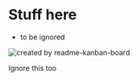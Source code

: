 # Stuff here
- to be ignored

![created by readme-kanban-board](http://i.imgur.com/9bkkqBd.png)
<!---KANBAN
# Doing
- This thing

# Done
- That thing
- Another thing
KANBAN--->

Ignore this too
